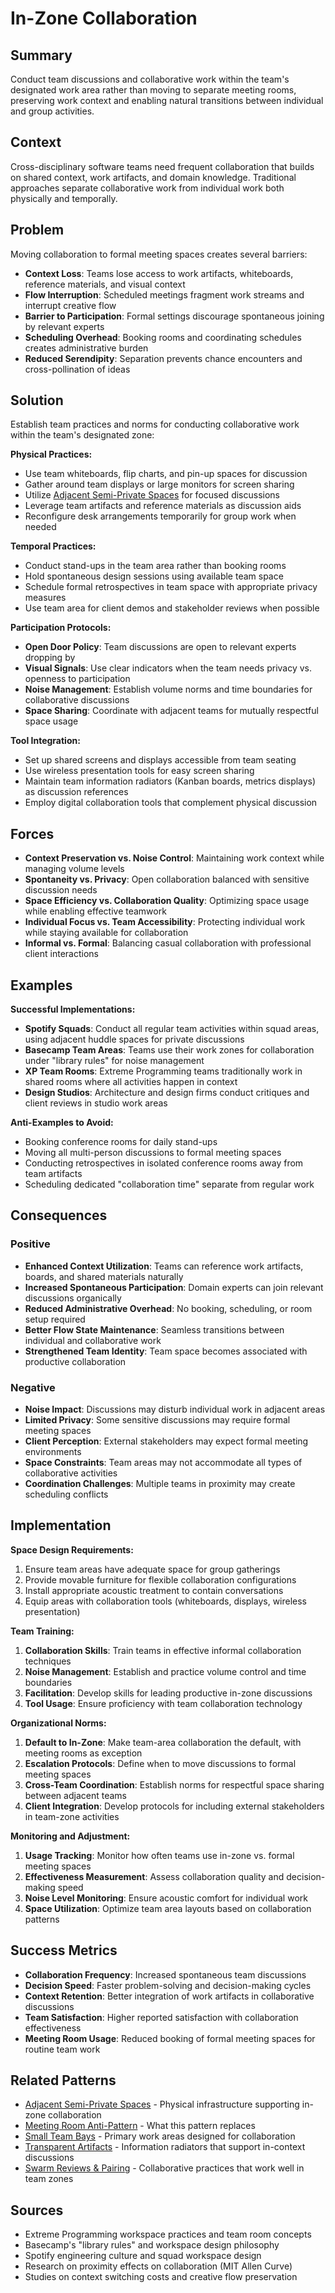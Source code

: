 # In-Zone Collaboration

## Summary
Conduct team discussions and collaborative work within the team's designated work area rather than moving to separate meeting rooms, preserving work context and enabling natural transitions between individual and group activities.

## Context
Cross-disciplinary software teams need frequent collaboration that builds on shared context, work artifacts, and domain knowledge. Traditional approaches separate collaborative work from individual work both physically and temporally.

## Problem
Moving collaboration to formal meeting spaces creates several barriers:
- **Context Loss**: Teams lose access to work artifacts, whiteboards, reference materials, and visual context
- **Flow Interruption**: Scheduled meetings fragment work streams and interrupt creative flow
- **Barrier to Participation**: Formal settings discourage spontaneous joining by relevant experts
- **Scheduling Overhead**: Booking rooms and coordinating schedules creates administrative burden
- **Reduced Serendipity**: Separation prevents chance encounters and cross-pollination of ideas

## Solution
Establish team practices and norms for conducting collaborative work within the team's designated zone:

**Physical Practices:**
- Use team whiteboards, flip charts, and pin-up spaces for discussion
- Gather around team displays or large monitors for screen sharing
- Utilize [Adjacent Semi-Private Spaces](../architectural-spatial/adjacent-semi-private-spaces.md) for focused discussions
- Leverage team artifacts and reference materials as discussion aids
- Reconfigure desk arrangements temporarily for group work when needed

**Temporal Practices:**
- Conduct stand-ups in the team area rather than booking rooms
- Hold spontaneous design sessions using available team space
- Schedule formal retrospectives in team space with appropriate privacy measures
- Use team area for client demos and stakeholder reviews when possible

**Participation Protocols:**
- **Open Door Policy**: Team discussions are open to relevant experts dropping by
- **Visual Signals**: Use clear indicators when the team needs privacy vs. openness to participation
- **Noise Management**: Establish volume norms and time boundaries for collaborative discussions
- **Space Sharing**: Coordinate with adjacent teams for mutually respectful space usage

**Tool Integration:**
- Set up shared screens and displays accessible from team seating
- Use wireless presentation tools for easy screen sharing
- Maintain team information radiators (Kanban boards, metrics displays) as discussion references
- Employ digital collaboration tools that complement physical discussion

## Forces
- **Context Preservation vs. Noise Control**: Maintaining work context while managing volume levels
- **Spontaneity vs. Privacy**: Open collaboration balanced with sensitive discussion needs
- **Space Efficiency vs. Collaboration Quality**: Optimizing space usage while enabling effective teamwork
- **Individual Focus vs. Team Accessibility**: Protecting individual work while staying available for collaboration
- **Informal vs. Formal**: Balancing casual collaboration with professional client interactions

## Examples

**Successful Implementations:**
- **Spotify Squads**: Conduct all regular team activities within squad areas, using adjacent huddle spaces for private discussions
- **Basecamp Team Areas**: Teams use their work zones for collaboration under "library rules" for noise management
- **XP Team Rooms**: Extreme Programming teams traditionally work in shared rooms where all activities happen in context
- **Design Studios**: Architecture and design firms conduct critiques and client reviews in studio work areas

**Anti-Examples to Avoid:**
- Booking conference rooms for daily stand-ups
- Moving all multi-person discussions to formal meeting spaces
- Conducting retrospectives in isolated conference rooms away from team artifacts
- Scheduling dedicated "collaboration time" separate from regular work

## Consequences

### Positive
- **Enhanced Context Utilization**: Teams can reference work artifacts, boards, and shared materials naturally
- **Increased Spontaneous Participation**: Domain experts can join relevant discussions organically
- **Reduced Administrative Overhead**: No booking, scheduling, or room setup required
- **Better Flow State Maintenance**: Seamless transitions between individual and collaborative work
- **Strengthened Team Identity**: Team space becomes associated with productive collaboration

### Negative
- **Noise Impact**: Discussions may disturb individual work in adjacent areas
- **Limited Privacy**: Some sensitive discussions may require formal meeting spaces
- **Client Perception**: External stakeholders may expect formal meeting environments
- **Space Constraints**: Team areas may not accommodate all types of collaborative activities
- **Coordination Challenges**: Multiple teams in proximity may create scheduling conflicts

## Implementation

**Space Design Requirements:**
1. Ensure team areas have adequate space for group gatherings
2. Provide movable furniture for flexible collaboration configurations
3. Install appropriate acoustic treatment to contain conversations
4. Equip areas with collaboration tools (whiteboards, displays, wireless presentation)

**Team Training:**
1. **Collaboration Skills**: Train teams in effective informal collaboration techniques
2. **Noise Management**: Establish and practice volume control and time boundaries
3. **Facilitation**: Develop skills for leading productive in-zone discussions
4. **Tool Usage**: Ensure proficiency with team collaboration technology

**Organizational Norms:**
1. **Default to In-Zone**: Make team-area collaboration the default, with meeting rooms as exception
2. **Escalation Protocols**: Define when to move discussions to formal meeting spaces
3. **Cross-Team Coordination**: Establish norms for respectful space sharing between adjacent teams
4. **Client Integration**: Develop protocols for including external stakeholders in team-zone activities

**Monitoring and Adjustment:**
1. **Usage Tracking**: Monitor how often teams use in-zone vs. formal meeting spaces
2. **Effectiveness Measurement**: Assess collaboration quality and decision-making speed
3. **Noise Level Monitoring**: Ensure acoustic comfort for individual work
4. **Space Utilization**: Optimize team area layouts based on collaboration patterns

## Success Metrics
- **Collaboration Frequency**: Increased spontaneous team discussions
- **Decision Speed**: Faster problem-solving and decision-making cycles
- **Context Retention**: Better integration of work artifacts in collaborative discussions
- **Team Satisfaction**: Higher reported satisfaction with collaboration effectiveness
- **Meeting Room Usage**: Reduced booking of formal meeting spaces for routine team work

## Related Patterns
- [Adjacent Semi-Private Spaces](../architectural-spatial/adjacent-semi-private-spaces.md) - Physical infrastructure supporting in-zone collaboration
- [Meeting Room Anti-Pattern](meeting-room-anti-pattern.md) - What this pattern replaces
- [Small Team Bays](../architectural-spatial/small-team-bays.md) - Primary work areas designed for collaboration
- [Transparent Artifacts](transparent-artifacts.md) - Information radiators that support in-context discussions
- [Swarm Reviews & Pairing](swarm-reviews-pairing.md) - Collaborative practices that work well in team zones

## Sources
- Extreme Programming workspace practices and team room concepts
- Basecamp's "library rules" and workspace design philosophy
- Spotify engineering culture and squad workspace design
- Research on proximity effects on collaboration (MIT Allen Curve)
- Studies on context switching costs and creative flow preservation